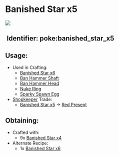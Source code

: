# Banished Star x5

![](https://github.com/ItsMePok/PFE/assets/136857747/9086e115-5294-4526-8dff-b4b36cb51c1c)

## <img src="https://minecraft.wiki/images/Name_Tag_JE2_BE2.png?cbdc1" alt="" data-size="line"> Identifier: **poke:banished\_star\_x5** <a href="#identifier" id="identifier"></a>

## Usage:

* Used in Crafting:
  * [Banished Star x6](https://pfewiki.gitbook.io/home/items/banished-stars/banished-star-x6)
  * [Ban Hammer Shaft](https://github.com/ItsMePok/PFE/wiki/Ban-Hammer-Shaft)
  * [Ban Hammer Head](https://github.com/ItsMePok/PFE/wiki/Ban-Hammer-Head)
  * [Nuke Ring](https://github.com/ItsMePok/PFE/wiki/Nuke-Ring)
  * [Sparky Spawn Egg](https://github.com/ItsMePok/PFE/wiki/Sparky)
* [Shopkeeper](https://github.com/ItsMePok/PFE/wiki/Shopkeeper) Trade:
  * [Banished Star x5](https://pfewiki.gitbook.io/home/items/banished-stars/banished-star-x5) -> [Red Present](https://github.com/ItsMePok/PFE/wiki/Red-Present)

## Obtaining:

* Crafted with:
  * 9x [Banished Star x4](https://pfewiki.gitbook.io/home/items/banished-stars/banished-star-x4)
* Alternate Recipe:
  * 1x [Banished Star x6](https://pfewiki.gitbook.io/home/items/banished-stars/banished-star-x6)
